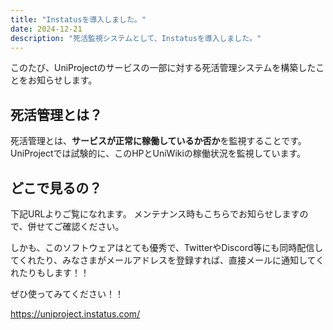 ```yaml
---
title: "Instatusを導入しました。"
date: 2024-12-21
description: "死活監視システムとして、Instatusを導入しました。"
---
```


このたび、UniProjectのサービスの一部に対する死活管理システムを構築したことをお知らせします。

## 死活管理とは？

死活管理とは、**サービスが正常に稼働しているか否か**を監視することです。
UniProjectでは試験的に、このHPとUniWikiの稼働状況を監視しています。

## どこで見るの？

下記URLよりご覧になれます。
メンテナンス時もこちらでお知らせしますので、併せてご確認ください。

しかも、このソフトウェアはとても優秀で、TwitterやDiscord等にも同時配信してくれたり、みなさまがメールアドレスを登録すれば、直接メールに通知してくれたりもします！！

ぜひ使ってみてください！！

https://uniproject.instatus.com/
